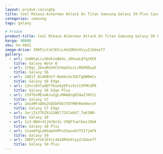 ```yaml
---
layout: produk-casinghp
title: Cool Mikasa Ackerman Attack On Titan Samsung Galaxy S9 Plus Case
categories: samsung
tags: galaxy

# Produk
product-title: Cool Mikasa Ackerman Attack On Titan Samsung Galaxy S9 Plus Case
harga: 90000
sku: hn-4041
image-drive: 1RKPjxYvKJEVcL44zDR4nXtyyZi8doef7
gallery:
  - url: 1e8WtpLiu36dk1eB64s_a9hvwLQ7qtKE9
    title: Galaxy Note 8
  - url: 1t0gc_ImxaRdxKCVnbpkkoiLcMdXKDwyD
    title: Galaxy S6
  - url: 1A81f_NiAH8Vxf-Nw64vSo3QCFgQW8mCv
    title: Galaxy S6 Edge
  - url: 13nccEh7yADTfKueOyEPsi9cCCXFMCdPR
    title: Galaxy S6 Edge Plus
  - url: 159T6xMExmAJuIgLvMAAQng0IAwI7Hh2i
    title: Galaxy S7
  - url: 1m1oMFuQ0o2GQGbFb67597M0hRem0evxY
    title: Galaxy S7 Edge
  - url: 1wrjIk27kZXiG1WEl72XJabG7_7eK3BB-
    title: Galaxy S8
  - url: 1z3-NN4rd1jHJAn3z-V9QFfuetkmiJ8bA
    title: Galaxy S8 Plus
  - url: 12auKPgLeW1ApXnMYxSSwce9JTSIfjmF9
    title: Galaxy S9
  - url: 1RKPjxYvKJEVcL44zDR4nXtyyZi8doef7
    title: Galaxy S9 Plus
---
```

